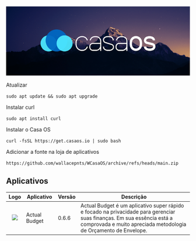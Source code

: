 <p align="center">
  <img src="https://raw.githubusercontent.com/IceWhaleTech/logo/main/casaos/casaos_banner_dark_night_800x300.png" />
</p>

Atualizar
~~~
sudo apt update && sudo apt upgrade
~~~

Instalar curl
~~~
sudo apt install curl
~~~

Instalar o Casa OS
~~~
curl -fsSL https://get.casaos.io | sudo bash
~~~

Adicionar a fonte na loja de aplicativos
~~~
https://github.com/wallacepnts/WCasaOS/archive/refs/heads/main.zip
~~~

## Aplicativos

| Logo | Aplicativo  | Versão | Descrição |
| --- | --- | --- | --- |
| <p align="center"><img src="https://cdn.jsdelivr.net/gh/walkxcode/dashboard-icons@master/png/actual.png" /></p> | Actual Budget | 0.6.6 | Actual Budget é um aplicativo super rápido e focado na privacidade para gerenciar suas finanças. Em sua essência está a comprovada e muito apreciada metodologia de Orçamento de Envelope. |
